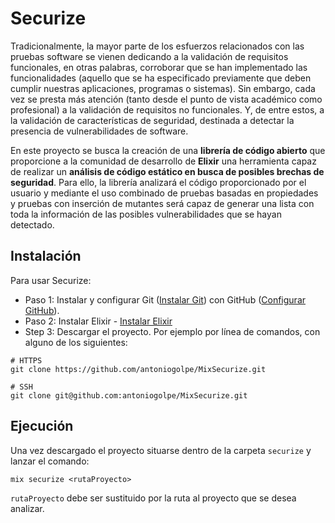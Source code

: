 # Securize

Tradicionalmente, la mayor parte de los esfuerzos relacionados con las pruebas software se vienen dedicando a la validación de requisitos funcionales, en otras palabras, corroborar que se han implementado las funcionalidades (aquello que se ha especificado previamente que deben cumplir nuestras aplicaciones, programas o sistemas). Sin embargo, cada vez se presta más atención (tanto desde el punto de vista académico como profesional) a la validación de requisitos no funcionales. Y, de entre estos, a la validación de características de seguridad, destinada a detectar la presencia de vulnerabilidades de software.

En este proyecto se busca la creación de una **librería de código abierto** que proporcione a la comunidad de desarrollo de **Elixir** una herramienta capaz de realizar un **análisis de código estático en busca de posibles brechas de seguridad**. Para ello, la librería analizará el código proporcionado por el usuario y mediante el uso combinado de pruebas basadas en propiedades y pruebas con inserción de mutantes será capaz de generar una lista con toda la información de las posibles vulnerabilidades que se hayan detectado.

## Instalación 

Para usar Securize: 

* Paso 1: Instalar y configurar Git ([Instalar Git](https://git-scm.com/book/en/v2/Getting-Started-Installing-Git)) con GitHub ([Configurar GitHub](https://docs.github.com/en/get-started/quickstart/set-up-git)).
* Paso 2: Instalar Elixir - [Instalar Elixir](https://elixir-lang.org/install.html)
* Step 3: Descargar el proyecto. Por ejemplo por línea de comandos, con alguno de los siguientes:

```shell
# HTTPS
git clone https://github.com/antoniogolpe/MixSecurize.git

# SSH 
git clone git@github.com:antoniogolpe/MixSecurize.git
```

## Ejecución 
Una vez descargado el proyecto situarse dentro de la carpeta `securize` y lanzar el comando:

```shell
mix securize <rutaProyecto>
```

`rutaProyecto` debe ser sustituido por la ruta al proyecto que se desea analizar.
